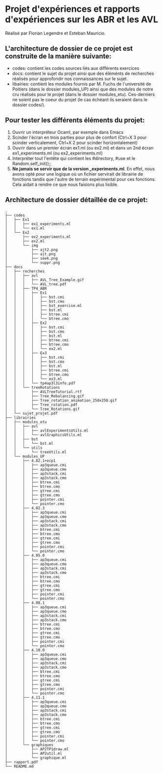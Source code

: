 # Projet d'expériences et rapports d'expériences sur les ABR et les AVL

Réalisé par Florian Legendre et Esteban Mauricio.


## L'architecture de dossier de ce projet est construite de la manière suivante:

   - codes: contient les codes sources liés aux différents exercices
   - docs: contient le sujet du projet ainsi que des éléménts de recherches réalisés pour approfondir 
           nos connaissances sur le sujet.
   - libairies: contient les modules fournis par M. Fuchs de l'université de Poitiers (dans le dossier
                modules_UP) ainsi que des modules de notre cru réalisés pour le projet (dans le dossier
                modules_etu). Ces-derniers ne soient pas le coeur du projet (le cas échéant ils seraient
                dans le dossier codes/).


## Pour tester les différents éléments du projet:

   1. Ouvrir un interpréteur Ocaml, par exemple dans Emacs
   2. Scinder l'écran en trois parties pour plus de confort (Ctrl+X 3 pour scinder verticalement, Ctrl+X 2 
      pour scinder horizontalement)
   3. Ouvrir dans un premier écran ex1.ml (ou ex2.ml) et dans un 2nd écran ex1\_experiments.ml (ou ex2_experiments.ml)
   4. Interpréter tout l'entête qui contient les #directory, #use et le Random.self_init();;
   5. **Ne jamais se servir que de la version _experiments.ml**. En effet, nous avons opté pour une logique où un fichier servirait
     de librairie de fonctions tandis que l'autre de terrain expérimental pour ces fonctions. Cela aidait à rendre ce que nous faisions
     plus lisible.


## Architecture de dossier détaillée de ce projet:

```
.
├── codes
│   ├── Ex1
│   │   ├── ex1_experiments.ml
│   │   └── ex1.ml
│   └── Ex2
│       ├── ex2_experiments.ml
│       ├── ex2.ml
│       └── img
│           ├── ajt2.png
│           ├── ajt.png
│           ├── seek.png
│           └── suppr.png
├── docs
│   ├── recherches
│   │   ├── avl
│   │   │   ├── AVL_Tree_Example.gif
│   │   │   └── AVL_tree.pdf
│   │   ├── TP4_ABR
│   │   │   ├── Ex1
│   │   │   │   ├── bst.cmi
│   │   │   │   ├── bst.cmo
│   │   │   │   ├── bst_exercise.ml
│   │   │   │   ├── bst.ml
│   │   │   │   ├── btree.cmi
│   │   │   │   └── btree.cmo
│   │   │   ├── Ex2
│   │   │   │   ├── bst.cmi
│   │   │   │   ├── bst.cmo
│   │   │   │   ├── bst.ml
│   │   │   │   ├── btree.cmi
│   │   │   │   ├── btree.cmo
│   │   │   │   └── ex2.ml
│   │   │   ├── Ex3
│   │   │   │   ├── bst.cmi
│   │   │   │   ├── bst.cmo
│   │   │   │   ├── bst.ml
│   │   │   │   ├── btree.cmi
│   │   │   │   ├── btree.cmo
│   │   │   │   └── ex3.ml
│   │   │   └── tp4ap3l3info.pdf
│   │   └── treeRotations
│   │       ├── AVLTreeTutorial.rtf
│   │       ├── Tree_Rebalancing.gif
│   │       ├── Tree_rotation_animation_250x250.gif
│   │       ├── Tree_rotation.pdf
│   │       └── Tree_Rotations.gif
│   └── sujet_projet.pdf
├── librairies
│   ├── modules_etu
│   │   ├── avl
│   │   │   ├── avlExperimentsUtils.ml
│   │   │   └── avlGraphicsUtils.ml
│   │   ├── bst
│   │   │   └── bst.ml
│   │   └── utils
│   │       └── treeUtils.ml
│   └── modules_UP
│       ├── 4.02.1+ocp1
│       │   ├── ap3queue.cmi
│       │   ├── ap3queue.cmo
│       │   ├── ap3stack.cmi
│       │   ├── ap3stack.cmo
│       │   ├── btree.cmi
│       │   ├── btree.cmo
│       │   ├── gtree.cmi
│       │   ├── gtree.cmo
│       │   ├── pointer.cmi
│       │   └── pointer.cmo
│       ├── 4.02.3
│       │   ├── ap3queue.cmi
│       │   ├── ap3queue.cmo
│       │   ├── ap3stack.cmi
│       │   ├── ap3stack.cmo
│       │   ├── btree.cmi
│       │   ├── btree.cmo
│       │   ├── gtree.cmi
│       │   ├── gtree.cmo
│       │   ├── pointer.cmi
│       │   └── pointer.cmo
│       ├── 4.05.0
│       │   ├── ap3queue.cmi
│       │   ├── ap3queue.cmo
│       │   ├── ap3stack.cmi
│       │   ├── ap3stack.cmo
│       │   ├── btree.cmi
│       │   ├── btree.cmo
│       │   ├── gtree.cmi
│       │   ├── gtree.cmo
│       │   ├── pointer.cmi
│       │   └── pointer.cmo
│       ├── 4.08.1
│       │   ├── ap3queue.cmi
│       │   ├── ap3queue.cmo
│       │   ├── ap3stack.cmi
│       │   ├── ap3stack.cmo
│       │   ├── btree.cmi
│       │   ├── btree.cmo
│       │   ├── gtree.cmi
│       │   ├── gtree.cmo
│       │   ├── pointer.cmi
│       │   └── pointer.cmo
│       ├── 4.10.0
│       │   ├── ap3queue.cmi
│       │   ├── ap3queue.cmo
│       │   ├── ap3stack.cmi
│       │   ├── ap3stack.cmo
│       │   ├── btree.cmi
│       │   ├── btree.cmo
│       │   ├── gtree.cmi
│       │   ├── gtree.cmo
│       │   ├── pointer.cmi
│       │   └── pointer.cmo
│       ├── 4.11.1
│       │   ├── ap3queue.cmi
│       │   ├── ap3queue.cmo
│       │   ├── ap3stack.cmi
│       │   ├── ap3stack.cmo
│       │   ├── btree.cmi
│       │   ├── btree.cmo
│       │   ├── gtree.cmi
│       │   ├── gtree.cmo
│       │   ├── pointer.cmi
│       │   └── pointer.cmo
│       └── graphiques
│           ├── AP2TP1draw.ml
│           ├── AP2util.ml
│           └── graphique.ml
├── rapport.pdf
└── README.md
```
